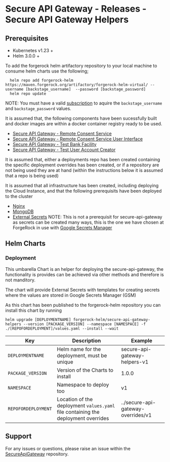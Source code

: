 # Secure API Gateway - Releases - Secure API Gateway Helpers

## Prerequisites

- Kubernetes v1.23 +
- Helm 3.0.0 +

To add the forgerock helm artifactory repository to your local machine to consume helm charts use the following;

```console
  helm repo add forgerock-helm https://maven.forgerock.org/artifactory/forgerock-helm-virtual/ --username [backstage_username]  --password [backstage_password]
  helm repo update
```

NOTE: You must have a valid [subscription](https://backstage.forgerock.com/knowledge/kb/article/a57648047#XAYQfS) to aquire the `backstage_username` and `backstage_password` values.

It is assumed that, the following components have been sucessfully built and docker images are within a docker container registry ready to be used. 

- [Secure API Gateway - Remote Consent Service](https://github.com/SecureApiGateway/secure-api-gateway-ob-uk-rcs)
- [Secure API Gateway - Remote Consent Service User Interface](https://github.com/SecureApiGateway/secure-api-gateway-ob-uk-ui)
- [Secure API Gateway - Test Bank Facility](https://github.com/SecureApiGateway/secure-api-gateway-ob-uk-rs)
- [Secure API Gateway - Test User Account Creator](https://github.com/SecureApiGateway/secure-api-gateway-ob-uk-test-data-initializer)

It is assumed that, either a deployments repo has been created containing the specific deployment overrides has been created, or if a repository are not being used they are at hand (within the instructions below it is assumed that a repo is being used)

It is assumed that all infrastructure has been created, including deploying the Cloud Instance, and that the following prerequisits have been deployed to the cluster
- [Nginx](https://kubernetes.github.io/ingress-nginx/deploy/)
- [MongoDB](https://github.com/SecureApiGateway/secure-api-gateway-releases/blob/master/third-party/Chart.yaml)
- [External Secrets](https://external-secrets.io/v0.8.1/) NOTE: This is not a prerequisit for secure-api-gateway as secrets can be created many ways, this is the one we have chosen at ForgeRock in use with [Google Secrets Manager](https://cloud.google.com/secret-manager)

## Helm Charts
### Deployment

This umbarella Chart is an helper for deploying the secure-api-gateway, the functionality is provides can be achieved via other methods and therefore is not manditory. 

The chart will provide External Secrets with templates for creating secrets where the values are stored in Google Secrets Manager (GSM)

As this chart has been published to the forgerock-helm repository you can install this chart by running

```console
helm upgrade [DEPLOYMENTNAME] forgerock-helm/secure-api-gateway-helpers --version [PACKAGE_VERSION] --namespace [NAMESPACE] -f ./[REPOFORDEPLOYMENT]/values.yaml --install --wait
```

| Key | Description | Example |
|-----|-------------|---------|
| `DEPLOYMENTNAME` | Helm name for the deployment, must be unique | secure-api-gateway-helpers-v1 |
| `PACKAGE_VERSION` | Version of the Charts to install | 1.0.0 |
| `NAMESPACE` | Namespace to deploy too | v1 |
| `REPOFORDEPLOYMENT` | Location of the deployment `values.yaml` file containing the deployment overrides | ../secure-api-gateway-overrides/v1 |

## Support

For any issues or questions, please raise an issue within the [SecureApiGateway](https://github.com/SecureApiGateway/SecureApiGateway/issues) repository.